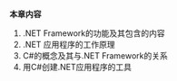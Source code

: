 

**本章内容**

1.  .NET Framework的功能及其包含的内容
2.  .NET 应用程序的工作原理
3.  C#的概念及其与.NET Framework的关系
4.  用C#创建.NET应用程序的工具